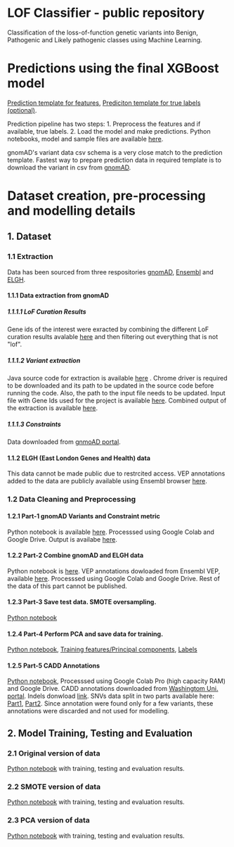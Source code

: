 # LOF Classifier - public repository
Classification of the loss-of-function genetic variants into Benign, Pathogenic and Likely pathogenic classes using Machine Learning.


# Predictions using the final XGBoost model
[Prediction template for features](https://drive.google.com/file/d/1zJHIA_zAdgbdzRv8iB5GbU7pBynJH4Hk/view?usp=sharing), [Prediciton template for true labels (optional)](https://drive.google.com/file/d/1JBPjCurjDPYHGHdf161gnwgNNauCPrbk/view?usp=sharing).


Prediction pipeline has two steps: 1. Preprocess the features and if available, true labels. 2. Load the model and make predictions. Python notebooks, model and sample files are available [here](https://github.com/abhinavjainn/genomics-lof-classifier-public/tree/main/prediction-using-trained-model).


gnomAD's variant data csv schema is a very close match to the prediction template. Fastest way to prepare prediction data in required template is to download the variant in csv from [gnomAD](https://gnomad.broadinstitute.org/). 

# Dataset creation, pre-processing and modelling details

## 1. Dataset

### 1.1 Extraction

Data has been sourced from three respositories [gnomAD](https://gnomad.broadinstitute.org/), [Ensembl](https://www.ensembl.org/) and [ELGH](https://www.genesandhealth.org/).

#### 1.1.1 Data extraction from gnomAD

##### 1.1.1.1 LoF Curation Results
Gene ids of the interest were exracted by combining the different LoF curation results avalable [here](https://gnomad.broadinstitute.org/downloads) and then filtering out everything that is not "lof".

##### 1.1.1.2 Variant extraction
Java source code for extraction is available [here](https://github.com/abhinavjainn/genomics-lof-classifier-public/blob/main/gnomad-var-extraction/src/test/java/gnomad/ExtractVariants.java) . Chrome driver is required to be downloaded and its path to be updated in the source code before running the code. Also, the path to the input file needs to be updated. Input file with Gene Ids used for the project is available [here](https://github.com/abhinavjainn/genomics-lof-classifier-public/tree/main/gnomad-var-extraction/Input).
Combined output of the extraction is available [here](https://drive.google.com/file/d/1I-UJEMG9mfN8uDdEW7ModST08XzKhr5l/view?usp=sharing).

##### 1.1.1.3 Constraints
Data downloaded from [gnmoAD portal](https://gnomad-public-us-east-1.s3.amazonaws.com/release/2.1.1/constraint/gnomad.v2.1.1.lof_metrics.by_transcript.txt.bgz).

#### 1.1.2 ELGH (East London Genes and Health) data
This data cannot be made public due to restrcited access. VEP annotations added to the data are publicly available using Ensembl browser [here](https://www.ensembl.org/Tools/VEP).

### 1.2 Data Cleaning and Preprocessing

#### 1.2.1 Part-1 gnomAD Variants and Constraint metric
Python notebook is available [here](https://github.com/abhinavjainn/genomics-lof-classifier-public/tree/main/pre-processing). Processsed using Google Colab and Google Drive.
Output is availabe [here](https://drive.google.com/file/d/1cVzB7YJRDjEwNoiE3KUMYLBXnM2MC2cu/view?usp=sharing).

#### 1.2.2 Part-2 Combine gnomAD and ELGH data
Python notebook is [here](https://github.com/abhinavjainn/genomics-lof-classifier-public/tree/main/pre-processing). VEP annotations dowloaded from Ensembl VEP, available [here](https://drive.google.com/file/d/1FDlkUqxFhF8P_TbbyQlK8s8hA3VkWWjy/view?usp=sharing). Processsed using Google Colab and Google Drive. Rest of the data of this part cannot be published.

#### 1.2.3 Part-3 Save test data. SMOTE oversampling.
[Python notebook](https://github.com/abhinavjainn/genomics-lof-classifier-public/tree/main/pre-processing)

#### 1.2.4 Part-4 Perform PCA and save data for training.
[Python notebook](https://github.com/abhinavjainn/genomics-lof-classifier-public/tree/main/pre-processing),
[Training features/Principal components](https://drive.google.com/file/d/1-3nHk_qIOyUEUntlAM4dhxvjLFzRDShM/view?usp=sharing),
[Labels](https://drive.google.com/file/d/1--WbOIeLzNkpKEhboXJAsh7ARBzwWBQp/view?usp=sharing) 


#### 1.2.5 Part-5 CADD Annotations
[Python notebook](https://github.com/abhinavjainn/genomics-lof-classifier-public/tree/main/pre-processing),
Processsed using Google Colab Pro (high capacity RAM) and Google Drive.
CADD annotations downloaded from [Washingtom Uni. portal](https://cadd.gs.washington.edu/download). Indels donwload [link](https://kircherlab.bihealth.org/download/CADD/v1.6/GRCh37/gnomad.genomes.r2.1.1.indel.tsv.gz). SNVs data split in two parts available here: [Part1](https://drive.google.com/file/d/1uxVQQR2IOwZSg9gqzCsbe5lsOiLkue3k/view?usp=sharing), [Part2](https://drive.google.com/file/d/1Y8ZMeJIUotMn6BF_AXTeCyOmVRSPvc0p/view?usp=sharing).
Since annotation were found only for a few variants, these annotations were discarded and not used for modelling.

## 2. Model Training, Testing and Evaluation

### 2.1 Original version of data
[Python notebook](https://github.com/abhinavjainn/genomics-lof-classifier-public/tree/main/model-training-testing-evaluation) with training, testing and evaluation results.

### 2.2 SMOTE version of data
[Python notebook](https://github.com/abhinavjainn/genomics-lof-classifier-public/tree/main/model-training-testing-evaluation) with training, testing and evaluation results.

### 2.3 PCA version of data
[Python notebook](https://github.com/abhinavjainn/genomics-lof-classifier-public/tree/main/model-training-testing-evaluation) with training, testing and evaluation results.
